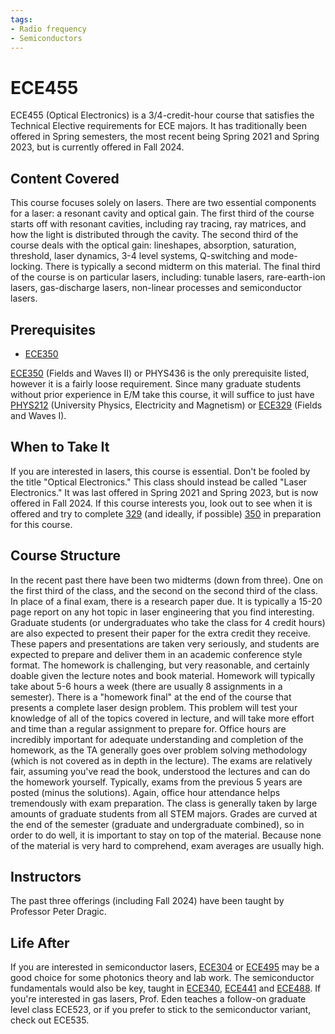 ```yaml
---
tags:
- Radio frequency
- Semiconductors
---
```


# ECE455

ECE455 (Optical Electronics) is a 3/4-credit-hour course that satisfies the Technical Elective requirements for ECE majors. It has traditionally been offered in Spring semesters, the most recent being Spring 2021 and Spring 2023, but is currently offered in Fall 2024.

## Content Covered

This course focuses solely on lasers. There are two essential components for a laser: a resonant cavity and optical gain. The first third of the course starts off with resonant cavities, including ray tracing, ray matrices, and how the light is distributed through the cavity. The second third of the course deals with the optical gain: lineshapes, absorption, saturation, threshold, laser dynamics, 3-4 level systems, Q-switching and mode-locking. There is typically a second midterm on this material. The final third of the course is on particular lasers, including: tunable lasers, rare-earth-ion lasers, gas-discharge lasers, non-linear processes and semiconductor lasers. 

## Prerequisites

- [ECE350](ECE350.md)

[ECE350](ECE350.md) (Fields and Waves II) or PHYS436 is the only prerequisite listed, however it is a fairly loose requirement. Since many graduate students without prior experience in E/M take this course, it will suffice to just have [PHYS212](../PHYS%20Course%20Offerings/PHYS212.md) (University Physics, Electricity and Magnetism) or [ECE329](ECE329.md) (Fields and Waves I). 

## When to Take It

If you are interested in lasers, this course is essential. Don't be fooled by the title "Optical Electronics." This class should instead be called "Laser Electronics." It was last offered in Spring 2021 and Spring 2023, but is now offered in Fall 2024. If this course interests you, look out to see when it is offered and try to complete [329](ECE329.md) (and ideally, if possible) [350](ECE350.md) in preparation for this course.

## Course Structure

In the recent past there have been two midterms (down from three). One on the first third of the class, and the second on the second third of the class. In place of a final exam, there is a research paper due. It is typically a 15-20 page report on any hot topic in laser engineering that you find interesting. Graduate students (or undergraduates who take the class for 4 credit hours) are also expected to present their paper for the extra credit they receive. These papers and presentations are taken very seriously, and students are expected to prepare and deliver them in an academic conference style format. The homework is challenging, but very reasonable, and certainly doable given the lecture notes and book material. Homework will typically take about 5-6 hours a week (there are usually 8 assignments in a semester). There is a "homework final" at the end of the course that presents a complete laser design problem. This problem will test your knowledge of all of the topics covered in lecture, and will take more effort and time than a regular assignment to prepare for. Office hours are incredibly important for adequate understanding and completion of the homework, as the TA generally goes over problem solving methodology (which is not covered as in depth in the lecture). The exams are relatively fair, assuming you've read the book, understood the lectures and can do the homework yourself. Typically, exams from the previous 5 years are posted (minus the solutions). Again, office hour attendance helps tremendously with exam preparation. The class is generally taken by large amounts of graduate students from all STEM majors. Grades are curved at the end of the semester (graduate and undergraduate combined), so in order to do well, it is important to stay on top of the material. Because none of the material is very hard to comprehend, exam averages are usually high.

## Instructors

The past three offerings (including Fall 2024) have been taught by Professor Peter Dragic.

[comment]: # (## Course Tips)

## Life After

If you are interested in semiconductor lasers, [ECE304](ECE304.md) or [ECE495](ECE495.md) may be a good choice for some photonics theory and lab work. The semiconductor fundamentals would also be key, taught in [ECE340](ECE340.md), [ECE441](ECE441.md) and [ECE488](ECE488.md). If you're interested in gas lasers, Prof. Eden teaches a follow-on graduate level class ECE523, or if you prefer to stick to the semiconductor variant, check out ECE535.


[comment]: # (## Infamous Topics)
